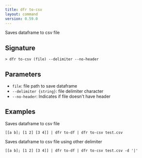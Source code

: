 ```yaml
---
title: dfr to-csv
layout: command
version: 0.59.0
---
```


Saves dataframe to csv file

## Signature

```> dfr to-csv (file) --delimiter --no-header```

## Parameters

 -  `file`: file path to save dataframe
 -  `--delimiter {string}`: file delimiter character
 -  `--no-header`: Indicates if file doesn't have header

## Examples

Saves dataframe to csv file
```shell
[[a b]; [1 2] [3 4]] | dfr to-df | dfr to-csv test.csv
```

Saves dataframe to csv file using other delimiter
```shell
[[a b]; [1 2] [3 4]] | dfr to-df | dfr to-csv test.csv -d '|'
```

